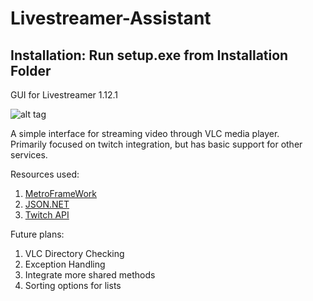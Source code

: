 # Livestreamer-Assistant
## Installation: Run setup.exe from Installation Folder
GUI for Livestreamer 1.12.1

![alt tag](https://github.com/WTFender/Livestreamer-Assistant/blob/master/Live%20Streamer%20Assistant/Resources/UIexample.jpg)

A simple interface for streaming video through VLC media player.  
Primarily focused on twitch integration, but has basic support for other services.

Resources used:  
1. [MetroFrameWork](https://github.com/thielj/MetroFramework)  
2. [JSON.NET](https://www.nuget.org/packages/Newtonsoft.Json/6.0.1)  
3. [Twitch API](https://github.com/justintv/Twitch-API)

Future plans:  
1. VLC Directory Checking  
2. Exception Handling  
3. Integrate more shared methods  
4. Sorting options for lists  
